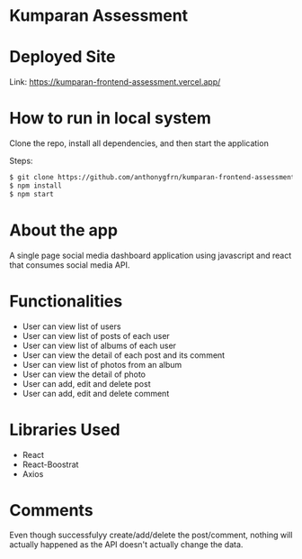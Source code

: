 # Kumparan Assessment

# Deployed Site

Link: https://kumparan-frontend-assessment.vercel.app/

# How to run in local system

Clone the repo, install all dependencies, and then start the application

Steps:

```bash
$ git clone https://github.com/anthonygfrn/kumparan-frontend-assessment.git
$ npm install
$ npm start

```

# About the app

A single page social media dashboard application using javascript and react that consumes social media API.

# Functionalities

-   User can view list of users
-   User can view list of posts of each user
-   User can view list of albums of each user
-   User can view the detail of each post and its comment
-   User can view list of photos from an album
-   User can view the detail of photo
-   User can add, edit and delete post
-   User can add, edit and delete comment

# Libraries Used

-   React
-   React-Boostrat
-   Axios

# Comments

Even though successfulyy create/add/delete the post/comment, nothing will actually happened as the API doesn't actually change the data.
